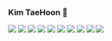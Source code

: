 ### Kim TaeHoon 👋

<div>
<img src="https://img.shields.io/badge/Java-007396?style=flat-square&logo=Java&logoColor=white"/>
<img src="https://img.shields.io/badge/Python-3766AB?style=flat-square&logo=Python&logoColor=white"/>
<img src="https://img.shields.io/badge/SpringBoot-6DB33f?style=flat-square&logo=SpringBoot&logoColor=white"/>
<img src="https://img.shields.io/badge/PHP-777BB4?style=flat-square&logo=PHP&logoColor=white"/>  
<img src="https://img.shields.io/badge/Laravel-FF2D20?style=flat-square&logo=Laravel&logoColor=white"/>
<img src="https://img.shields.io/badge/Andorid-3DDC84?style=flat-square&logo=Android&logoColor=white"/>
<img src="https://img.shields.io/badge/Kotlin-7F52FF?style=flat-square&logo=Kotlin&logoColor=white"/>
  
<img src="https://img.shields.io/badge/Java-007396?style=flat-square&logo=Java&logoColor=white"/>
<img src="https://img.shields.io/badge/Java-007396?style=flat-square&logo=Java&logoColor=white"/>
<img src="https://img.shields.io/badge/Java-007396?style=flat-square&logo=Java&logoColor=white"/>
  
</div>
